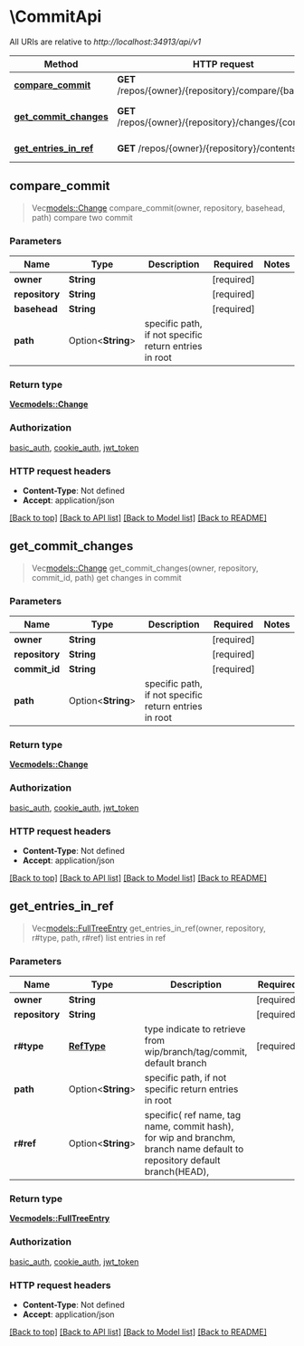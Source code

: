 # \CommitApi

All URIs are relative to *http://localhost:34913/api/v1*

Method | HTTP request | Description
------------- | ------------- | -------------
[**compare_commit**](CommitApi.md#compare_commit) | **GET** /repos/{owner}/{repository}/compare/{basehead} | compare two commit
[**get_commit_changes**](CommitApi.md#get_commit_changes) | **GET** /repos/{owner}/{repository}/changes/{commit_id} | get changes in commit
[**get_entries_in_ref**](CommitApi.md#get_entries_in_ref) | **GET** /repos/{owner}/{repository}/contents | list entries in ref



## compare_commit

> Vec<models::Change> compare_commit(owner, repository, basehead, path)
compare two commit

### Parameters


Name | Type | Description  | Required | Notes
------------- | ------------- | ------------- | ------------- | -------------
**owner** | **String** |  | [required] |
**repository** | **String** |  | [required] |
**basehead** | **String** |  | [required] |
**path** | Option<**String**> | specific path, if not specific return entries in root |  |

### Return type

[**Vec<models::Change>**](Change.md)

### Authorization

[basic_auth](../README.md#basic_auth), [cookie_auth](../README.md#cookie_auth), [jwt_token](../README.md#jwt_token)

### HTTP request headers

- **Content-Type**: Not defined
- **Accept**: application/json

[[Back to top]](#) [[Back to API list]](../README.md#documentation-for-api-endpoints) [[Back to Model list]](../README.md#documentation-for-models) [[Back to README]](../README.md)


## get_commit_changes

> Vec<models::Change> get_commit_changes(owner, repository, commit_id, path)
get changes in commit

### Parameters


Name | Type | Description  | Required | Notes
------------- | ------------- | ------------- | ------------- | -------------
**owner** | **String** |  | [required] |
**repository** | **String** |  | [required] |
**commit_id** | **String** |  | [required] |
**path** | Option<**String**> | specific path, if not specific return entries in root |  |

### Return type

[**Vec<models::Change>**](Change.md)

### Authorization

[basic_auth](../README.md#basic_auth), [cookie_auth](../README.md#cookie_auth), [jwt_token](../README.md#jwt_token)

### HTTP request headers

- **Content-Type**: Not defined
- **Accept**: application/json

[[Back to top]](#) [[Back to API list]](../README.md#documentation-for-api-endpoints) [[Back to Model list]](../README.md#documentation-for-models) [[Back to README]](../README.md)


## get_entries_in_ref

> Vec<models::FullTreeEntry> get_entries_in_ref(owner, repository, r#type, path, r#ref)
list entries in ref

### Parameters


Name | Type | Description  | Required | Notes
------------- | ------------- | ------------- | ------------- | -------------
**owner** | **String** |  | [required] |
**repository** | **String** |  | [required] |
**r#type** | [**RefType**](.md) | type indicate to retrieve from wip/branch/tag/commit, default branch | [required] |
**path** | Option<**String**> | specific path, if not specific return entries in root |  |
**r#ref** | Option<**String**> | specific( ref name, tag name, commit hash), for wip and branchm, branch name default to repository default branch(HEAD), |  |

### Return type

[**Vec<models::FullTreeEntry>**](FullTreeEntry.md)

### Authorization

[basic_auth](../README.md#basic_auth), [cookie_auth](../README.md#cookie_auth), [jwt_token](../README.md#jwt_token)

### HTTP request headers

- **Content-Type**: Not defined
- **Accept**: application/json

[[Back to top]](#) [[Back to API list]](../README.md#documentation-for-api-endpoints) [[Back to Model list]](../README.md#documentation-for-models) [[Back to README]](../README.md)

